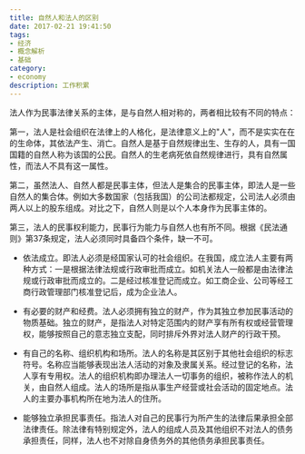 ```yaml
---
title: 自然人和法人的区别
date: 2017-02-21 19:41:50
tags:
- 经济
- 概念解析
- 基础
category: 
- economy
description: 工作积累
---
```


法人作为民事法律关系的主体，是与自然人相对称的，两者相比较有不同的特点： 

第一，法人是社会组织在法律上的人格化，是法律意义上的"人"，而不是实实在在的生命体，其依法产生、消亡。自然人是基于自然规律出生、生存的人，具有一国国籍的自然人称为该国的公民。自然人的生老病死依自然规律进行，具有自然属性，而法人不具有这一属性。 

第二，虽然法人、自然人都是民事主体，但法人是集合的民事主体，即法人是一些自然人的集合体。例如大多数国家（包括我国）的公司法都规定，公司法人必须由两人以上的股东组成。对比之下，自然人则是以个人本身作为民事主体的。 

第三，法人的民事权利能力，民事行为能力与自然人也有所不同。根据《民法通则》第37条规定，法人必须同时具备四个条件，缺一不可。 

+ 依法成立。即法人必须是经国家认可的社会组织。在我国，成立法人主要有两种方式：一是根据法律法规或行政审批而成立。如机关法人一般都是由法律法规或行政审批而成立的。二是经过核准登记而成立。如工商企业、公司等经工商行政管理部门核准登记后，成为企业法人。 

+ 有必要的财产和经费。法人必须拥有独立的财产，作为其独立参加民事活动的物质基础。独立的财产，是指法人对特定范围内的财产享有所有权或经营管理权，能够按照自己的意志独立支配，同时排斥外界对法人财产的行政干预。 

+ 有自己的名称、组织机构和场所。法人的名称是其区别于其他社会组织的标志符号。名称应当能够表现出法人活动的对象及隶属关系。经过登记的名称，法人享有专用权。法人的组织机构即办理法人一切事务的组织，被称作法人的机关，由自然人组成。法人的场所是指从事生产经营或社会活动的固定地点。法人的主要办事机构所在地为法人的住所。 

+ 能够独立承担民事责任。指法人对自己的民事行为所产生的法律后果承担全部法律责任。除法律有特别规定外，法人的组成人员及其他组织不对法人的债务承担责任，同样，法人也不对除自身债务外的其他债务承担民事责任。